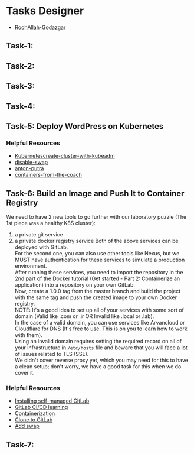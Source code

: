 # Tasks Designer
- [RoohAllah-Godazgar](https://www.linkedin.com/in/roohallah-godazgar/)

## Task-1:

## Task-2:

## Task-3:

## Task-4:

## Task-5: Deploy WordPress on Kubernetes

### Helpful Resources
- [Kubernetescreate-cluster-with-kubeadm](https://kubernetes.io/docs/setup/production-environment/tools/kubeadm/create-cluster-kubeadm/)
- [disable-swap](https://tecadmin.net/disable-swapfile-on-ubuntu/)
- [anton-putra](https://www.youtube.com/playlist?list=PLiMWaCMwGJXnHmccp2xlBENZ1xr4FpjXF)
- [containers-from-the-coach](https://www.youtube.com/watch?v=iC-WxZGhFqs)


## Task-6: Build an Image and Push It to Container Registry
We need to have 2 new tools to go further with our laboratory puzzle (The 1st piece was a healthy K8S cluster):
1. a private git service
2. a private docker registry service
Both of the above services can be deployed with GitLab.  
For the second one, you can also use other tools like Nexus, but we MUST have authentication for these services to simulate a production environment.  
After running these services, you need to import the repository in the 2nd part of the Docker tutorial (Get started - Part 2: Containerize an application) into a repository on your own GitLab.  
Now, create a 1.0.0 tag from the master branch and build the project with the same tag and push the created image to your own Docker registry.  
NOTE: It's a good idea to set up all of your services with some sort of domain (Valid like .com or .ir OR Invalid like .local or .lab).  
In the case of a valid domain, you can use services like Arvancloud or Cloudflare for DNS (It's free to use. This is on you to learn how to work with them).  
Using an invalid domain requires setting the required record on all of your infrastructure in `/etc/hosts` file and beware that you will face a lot of issues related to TLS (SSL).  
We didn't cover reverse proxy yet, which you may need for this to have a clean setup; don't worry, we have a good task for this when we do cover it.

### Helpful Resources
- [Installing self-managed GitLab](https://about.gitlab.com/install/)
- [GitLab CI/CD learning](https://www.youtube.com/playlist?list=PLYrn63eEqAzannVocQrddqsBK-C17e-Sm)
- [Containerization](https://docs.docker.com/language/)
- [Clone to GitLab](https://docs.gitlab.com/ee/administration/settings/import_and_export_settings.html#configure-allowed-import-sources)
- [Add swap](https://www.digitalocean.com/community/tutorial-collections/how-to-add-swap-space)

## Task-7:
